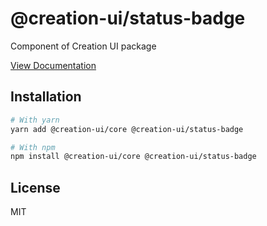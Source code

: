 # @creation-ui/status-badge

Component of Creation UI package

[View Documentation](https://creation-ui.dev/)

## Installation

```bash
# With yarn
yarn add @creation-ui/core @creation-ui/status-badge

# With npm
npm install @creation-ui/core @creation-ui/status-badge
```

## License

MIT
